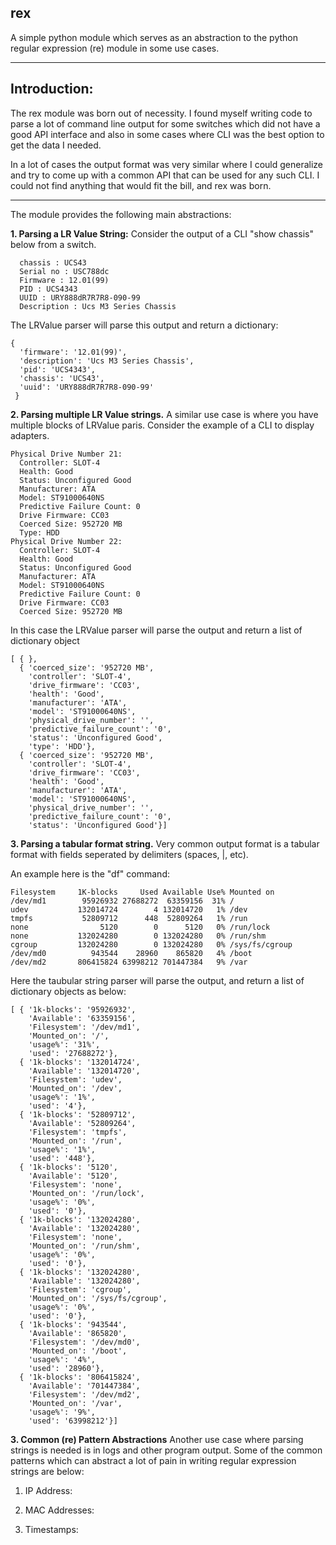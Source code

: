 
rex
----------
A simple python module which serves as an abstraction to the python
regular expression (re) module in some use cases.

------
Introduction:
-------------

The rex module was born out of necessity. I found myself writing code to parse a lot of command line output for some switches which did not have a good API interface and also in some cases where CLI was the best option to get the data I needed.

In a lot of cases the output format was very similar where I could generalize and try to come up with a common API that can be used for any such CLI. I could not find anything that would fit the bill, and rex was born.

------

The module provides the following main abstractions:

**1. Parsing a LR Value String:**
Consider the output of a CLI "show chassis" below from a switch. 
```
  chassis : UCS43
  Serial no : USC788dc
  Firmware : 12.01(99)
  PID : UCS4343
  UUID : URY888dR7R7R8-090-99
  Description : Ucs M3 Series Chassis

```
The LRValue parser will parse this output and return a dictionary:
```
{ 
  'firmware': '12.01(99)', 
  'description': 'Ucs M3 Series Chassis', 
  'pid': 'UCS4343', 
  'chassis': 'UCS43', 
  'uuid': 'URY888dR7R7R8-090-99'
 }
```

**2. Parsing multiple LR Value strings.**
A similar use case is where you have multiple  blocks of LRValue paris.
Consider the example of a CLI to display adapters.
```
Physical Drive Number 21:                                            
  Controller: SLOT-4                                               
  Health: Good                                                     
  Status: Unconfigured Good                                        
  Manufacturer: ATA                                                
  Model: ST91000640NS                                              
  Predictive Failure Count: 0                                      
  Drive Firmware: CC03                                             
  Coerced Size: 952720 MB                                          
  Type: HDD                                                    
Physical Drive Number 22:                                            
  Controller: SLOT-4                                               
  Health: Good                                                     
  Status: Unconfigured Good                                        
  Manufacturer: ATA                                                
  Model: ST91000640NS                                              
  Predictive Failure Count: 0                                      
  Drive Firmware: CC03                                             
  Coerced Size: 952720 MB                                
```

In this case the LRValue parser will parse the output and
return a list of dictionary object
```
[ { },
  { 'coerced_size': '952720 MB',
    'controller': 'SLOT-4',
    'drive_firmware': 'CC03',
    'health': 'Good',
    'manufacturer': 'ATA',
    'model': 'ST91000640NS',
    'physical_drive_number': '',
    'predictive_failure_count': '0',
    'status': 'Unconfigured Good',
    'type': 'HDD'},
  { 'coerced_size': '952720 MB',
    'controller': 'SLOT-4',
    'drive_firmware': 'CC03',
    'health': 'Good',
    'manufacturer': 'ATA',
    'model': 'ST91000640NS',
    'physical_drive_number': '',
    'predictive_failure_count': '0',
    'status': 'Unconfigured Good'}]
```

**3. Parsing a tabular format string.**
Very common output format is a tabular format with fields seperated by 
delimiters (spaces, |, etc).

An example here is the "df" command:
```
Filesystem     1K-blocks     Used Available Use% Mounted on
/dev/md1        95926932 27688272  63359156  31% /
udev           132014724        4 132014720   1% /dev
tmpfs           52809712      448  52809264   1% /run
none                5120        0      5120   0% /run/lock
none           132024280        0 132024280   0% /run/shm
cgroup         132024280        0 132024280   0% /sys/fs/cgroup
/dev/md0          943544    28960    865820   4% /boot
/dev/md2       806415824 63998212 701447384   9% /var
```

Here the taubular string parser will parse the output, and return a list
of dictionary objects as below:
```
[ { '1k-blocks': '95926932',
    'Available': '63359156',
    'Filesystem': '/dev/md1',
    'Mounted_on': '/',
    'usage%': '31%',
    'used': '27688272'},
  { '1k-blocks': '132014724',
    'Available': '132014720',
    'Filesystem': 'udev',
    'Mounted_on': '/dev',
    'usage%': '1%',
    'used': '4'},
  { '1k-blocks': '52809712',
    'Available': '52809264',
    'Filesystem': 'tmpfs',
    'Mounted_on': '/run',
    'usage%': '1%',
    'used': '448'},
  { '1k-blocks': '5120',
    'Available': '5120',
    'Filesystem': 'none',
    'Mounted_on': '/run/lock',
    'usage%': '0%',
    'used': '0'},
  { '1k-blocks': '132024280',
    'Available': '132024280',
    'Filesystem': 'none',
    'Mounted_on': '/run/shm',
    'usage%': '0%',
    'used': '0'},
  { '1k-blocks': '132024280',
    'Available': '132024280',
    'Filesystem': 'cgroup',
    'Mounted_on': '/sys/fs/cgroup',
    'usage%': '0%',
    'used': '0'},
  { '1k-blocks': '943544',
    'Available': '865820',
    'Filesystem': '/dev/md0',
    'Mounted_on': '/boot',
    'usage%': '4%',
    'used': '28960'},
  { '1k-blocks': '806415824',
    'Available': '701447384',
    'Filesystem': '/dev/md2',
    'Mounted_on': '/var',
    'usage%': '9%',
    'used': '63998212'}]

```

**3. Common (re) Pattern Abstractions**
Another use case where parsing strings is needed is in logs and other program output. 
Some of the common patterns which can abstract a lot of pain in writing regular expression strings
are below:

1. IP Address:

2. MAC Addresses:

3. Timestamps:

